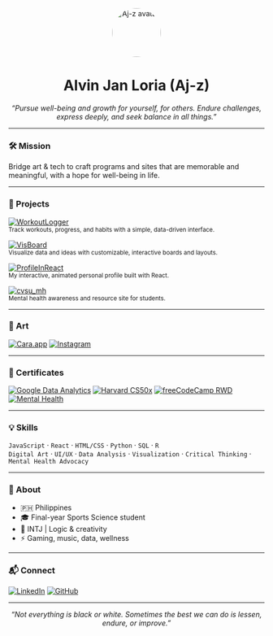 <p align="center">
  <img src="https://avatars.githubusercontent.com/u/102066288?v=4" alt="Aj-z avatar" width="96" style="border-radius:50%">
</p>

<h1 align="center">Alvin Jan Loria (Aj-z)</h1>
<p align="center"><em>“Pursue well-being and growth for yourself, for others. Endure challenges, express deeply, and seek balance in all things.”</em></p>

---

### 🛠️ Mission
Bridge art & tech to craft programs and sites that are memorable and meaningful, with a hope for well-being in life.

---

### 🚀 Projects

[![WorkoutLogger](https://img.shields.io/badge/WorkoutLogger-Live%20Demo-1976D2?style=flat-square&logo=google-fit)](https://github.com/Aj-z/WorkoutLogger)  
<sub>Track workouts, progress, and habits with a simple, data-driven interface.</sub>

[![VisBoard](https://img.shields.io/badge/VisBoard-Visual%20Boards-7E57C2?style=flat-square&logo=visualstudiocode)](https://github.com/Aj-z/VisBoard)  
<sub>Visualize data and ideas with customizable, interactive boards and layouts.</sub>

[![ProfileInReact](https://img.shields.io/badge/ProfileInReact-Animated%20Profile-388E3C?style=flat-square&logo=react)](https://github.com/Aj-z/ProfileInReact)  
<sub>My interactive, animated personal profile built with React.</sub>

[![cvsu_mh](https://img.shields.io/badge/cvsu_mh-Mental%20Health-F06292?style=flat-square&logo=healthicons)](https://github.com/Aj-z/cvsu_mh)  
<sub>Mental health awareness and resource site for students.</sub>

---

### 🎨 Art

[![Cara.app](https://img.shields.io/badge/Cara.app-Portfolio-ff69b4?style=flat-square)](https://cara.app/ajloria)
[![Instagram](https://img.shields.io/badge/Instagram-%40ajloria-E4405F?style=flat-square&logo=instagram)](https://instagram.com/ajloria)

---

### 🏅 Certificates

[![Google Data Analytics](https://img.shields.io/badge/Google%20Data%20Analytics-Verified-blue?logo=google&style=flat-square)](https://coursera.org/verify/professional-cert/V3EQKBP1FSKN)
[![Harvard CS50x](https://img.shields.io/badge/CS50x-Harvard-red?logo=harvard-university&style=flat-square)](https://cs50.harvard.edu/certificates/46b6d8b5-1ce1-4121-8f30-b2060cd3acd1)
[![freeCodeCamp RWD](https://img.shields.io/badge/freeCodeCamp-RWD-brightgreen?logo=freecodecamp&style=flat-square)](https://freecodecamp.org/certification/ajloria-rwd/responsive-web-design)
[![Mental Health](https://img.shields.io/badge/Mental%20Health-Alison-green?style=flat-square)](https://alison.com/certification/mental-health)

---

### 💡 Skills

`JavaScript` · `React` · `HTML/CSS` · `Python` · `SQL` · `R`  
`Digital Art` · `UI/UX` · `Data Analysis` · `Visualization` · `Critical Thinking` · `Mental Health Advocacy`

---

### 🌱 About

- 🇵🇭 Philippines
- 🎓 Final-year Sports Science student
- 🧩 INTJ | Logic & creativity
- ⚡ Gaming, music, data, wellness

---

### 📬 Connect

[![LinkedIn](https://img.shields.io/badge/LinkedIn-Alvin%20Loria-0077B5?logo=linkedin&style=flat-square)](https://linkedin.com/in/Alvin-Loria)
[![GitHub](https://img.shields.io/badge/GitHub-Aj--z-181717?logo=github&style=flat-square)](https://github.com/Aj-z)

---

<p align="center"><em>“Not everything is black or white. Sometimes the best we can do is lessen, endure, or improve.”</em></p>
